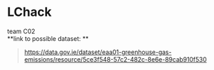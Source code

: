 # LChack
team C02   
**link to possible dataset: **
> https://data.gov.ie/dataset/eaa01-greenhouse-gas-emissions/resource/5ce3f548-57c2-482c-8e6e-89cab910f530
